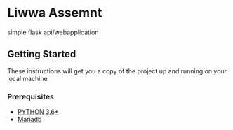 # Liwwa Assemnt

simple flask api/webapplication 

## Getting Started

These instructions will get you a copy of the project up and running on your local machine

### Prerequisites
* [PYTHON 3.6+](https://python.org)
* [Mariadb](https://mariadb.org/download/)




